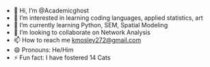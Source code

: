 - 👋 Hi, I’m @Academicghost
- 👀 I’m interested in learning coding languages, applied statistics, art
- 🌱 I’m currently learning Python, SEM, Spatial Modeling
- 💞️ I’m looking to collaborate on Network Analysis
- 📫 How to reach me kmosley272@gmail.com
- 😄 Pronouns: He/Him
- ⚡ Fun fact: I have fostered 14 Cats

<!---
Academicghost/Academicghost is a ✨ special ✨ repository because its `README.md` (this file) appears on your GitHub profile.
You can click the Preview link to take a look at your changes.
--->
